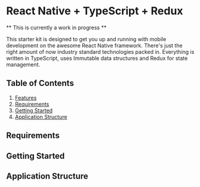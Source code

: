 # React Native + TypeScript + Redux

** This is currently a work in progress **

This starter kit is designed to get you up and running with mobile development on the awesome React Native framework. There's just the right amount of now industry standard technologies packed in. Everything is written in TypeScript, uses Immutable data structures and Redux for state management.

## Table of Contents
1. [Features](#features)
1. [Requirements](#requirements)
1. [Getting Started](#getting-started)
1. [Application Structure](#application-structure)

## Requirements

## Getting Started

## Application Structure

